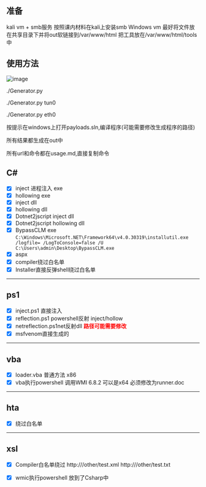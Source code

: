 ## 准备

kali vm + smb服务  按照课内材料在kali上安装smb
Windows vm
最好将文件放在共享目录下并将out软链接到/var/www/html
把工具放在/var/www/html/tools中

## 使用方法

![image](https://github.com/seagate-1/osep-automate-payloads/assets/60332241/c1dc383b-9c6d-4fb5-800d-786877399579)


./Generator.py

./Generator.py tun0

./Generator.py eth0

按提示在windows上打开payloads.sln,编译程序(可能需要修改生成程序的路径)

所有结果都生成在out中

所有url和命令都在usage.md,直接复制命令


## C\#
- [x] inject 进程注入 exe
- [x] hollowing exe
- [x] inject dll
- [x] hollowing dll
- [x] Dotnet2jscript inject dll
- [x] Dotnet2jscript hollowing dll
- [x] BypassCLM exe 
`C:\Windows\Microsoft.NET\Framework64\v4.0.30319\installutil.exe /logfile= /LogToConsole=false /U C:\Users\admin\Desktop\BypassCLM.exe`
- [x] aspx
- [X] compiler绕过白名单
- [x] Installer直接反弹shell绕过白名单

---
## ps1
- [x] inject.ps1 直接注入
- [x] reflection.ps1 powershell反射 inject/hollow
- [x] netreflection.ps1net反射dll <span style="color:red">__路径可能需要修改__</span>
- [x] msfvenom直接生成的 

---
## vba
- [x] loader.vba 普通方法 x86
- [x] vba执行powershell 调用WMI 6.8.2 可以是x64 必须修改为runner.doc

---
## hta
- [x] 绕过白名单

---
## xsl
- [x] Compiler白名单绕过
http://<ip>/other/test.xml
http://<ip>/other/test.txt
- [X] wmic执行powershell 放到了Csharp中





